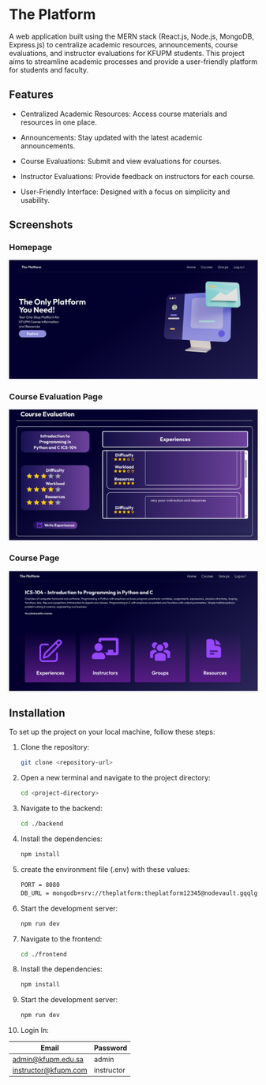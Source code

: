 # The Platform

A web application built using the MERN stack (React.js, Node.js, MongoDB, Express.js) to centralize academic resources, announcements, course evaluations, and instructor evaluations for KFUPM students. This project aims to streamline academic processes and provide a user-friendly platform for students and faculty.


## Features
* Centralized Academic Resources: Access course materials and resources in one place.

* Announcements: Stay updated with the latest academic announcements.

* Course Evaluations: Submit and view evaluations for courses.
* Instructor Evaluations: Provide feedback on instructors for each course.

* User-Friendly Interface: Designed with a focus on simplicity and usability.

## Screenshots

### Homepage
![Homepage Screenshot](Rassets/homepage.png)

### Course Evaluation Page
![Course Evaluation Screenshot](Rassets/course-evaluation.png)
### Course  Page
![Course Screenshot](Rassets/CoursePage.png)

## Installation

To set up the project on your local machine, follow these steps:

1. Clone the repository:
   ```bash
   git clone <repository-url>
2. Open a new terminal and navigate to the project directory:
   ```bash
   cd <project-directory>
3. Navigate to the backend:
   ```bash
   cd ./backend
4. Install the dependencies:
   ```bash
   npm install
5. create the environment file (.env) with these values:
   ```bash
   PORT = 8080
   DB_URL = mongodb+srv://theplatform:theplatform12345@nodevault.gqqlg.mongodb.net/ThePlatform?retryWrites=true&w=majority&appName=NodeVault
6. Start the development server:
   ```bash
   npm run dev
7. Navigate to the frontend:
   ```bash
   cd ./frontend
8. Install the dependencies:
   ```bash
   npm install
9. Start the development server:
   ```bash
   npm run dev
10. Login In:

   | Email | Password |
   | -------- | ------- |
   | admin@kfupm.edu.sa | admin |
   | instructor@kfupm.com | instructor |

